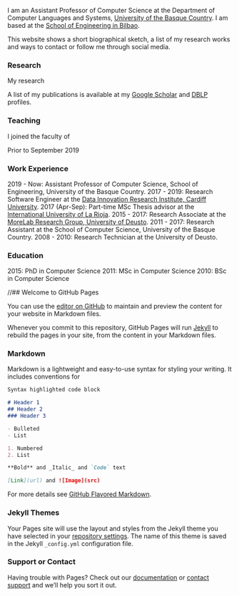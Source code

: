 I am an Assistant Professor of Computer Science at the Department of Computer Languages and Systems, [University of the Basque Country](https://www.ehu.eus/en). I am based at the [School of Engineering in Bilbao](https://www.ehu.eus/en/web/ingeniaritza-bilbo).

This website shows a short biographical sketch, a list of my research works and ways to contact or follow me through social media.

### Research

My research 


A list of my publications is available at my [Google Scholar](https://scholar.google.es/citations?user=Z8HTo5MAAAAJ) and [DBLP](https://dblp.org/pers/l/Lopez=Novoa:Unai.html) profiles.

### Teaching

I joined the faculty of 

Prior to September 2019

### Work Experience

2019 - Now: Assistant Professor of Computer Science, School of Engineering, University of the Basque Country.
2017 - 2019: Research Software Engineer at the [Data Innovation Research Institute, Cardiff University](https://www.cardiff.ac.uk/data-innovation-research-institute).
2017 (Apr-Sep): Part-time MSc Thesis advisor at the [International University of La Rioja](https://en.unir.net/).
2015 - 2017: Research Associate at the [MoreLab Research Group, University of Deusto](https://morelab.deusto.es/).
2011 - 2017: Research Assistant at the School of Computer Science, University of the Basque Country.
2008 - 2010: Research Technician at the University of Deusto.

### Education

2015: PhD in Computer Science
2011: MSc in Computer Science
2010: BSc in Computer Science

//## Welcome to GitHub Pages

You can use the [editor on GitHub](https://github.com/ulopeznovoa/ulopeznovoa.github.io/edit/master/index.md) to maintain and preview the content for your website in Markdown files.

Whenever you commit to this repository, GitHub Pages will run [Jekyll](https://jekyllrb.com/) to rebuild the pages in your site, from the content in your Markdown files.

### Markdown

Markdown is a lightweight and easy-to-use syntax for styling your writing. It includes conventions for

```markdown
Syntax highlighted code block

# Header 1
## Header 2
### Header 3

- Bulleted
- List

1. Numbered
2. List

**Bold** and _Italic_ and `Code` text

[Link](url) and ![Image](src)
```

For more details see [GitHub Flavored Markdown](https://guides.github.com/features/mastering-markdown/).

### Jekyll Themes

Your Pages site will use the layout and styles from the Jekyll theme you have selected in your [repository settings](https://github.com/ulopeznovoa/ulopeznovoa.github.io/settings). The name of this theme is saved in the Jekyll `_config.yml` configuration file.

### Support or Contact

Having trouble with Pages? Check out our [documentation](https://help.github.com/categories/github-pages-basics/) or [contact support](https://github.com/contact) and we’ll help you sort it out.
